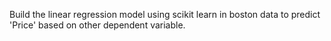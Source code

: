 Build the linear regression model using scikit learn in boston data to predict 'Price' based on other dependent variable.
